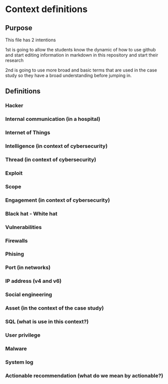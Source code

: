# Context definitions

## Purpose

This file has 2 intentions

1st is going to allow the students know the dynamic of how to use github and start editing information in markdown in this repository and start their research 

2nd is going to use more broad and basic terms that are used in the case study so they have a broad understanding before jumping in. 

  ## Definitions

  ### Hacker

  ### Internal communication (in a hospital)

  ### Internet of Things 

  ### Intelligence (in context of cybersecurity)

  ### Thread (in context of cybersecurity)

  ### Exploit

  ### Scope 

  ### Engagement (in context of cybersecurity) 

  ### Black hat - White hat 

  ### Vulnerabilities 

  ### Firewalls 

  ### Phising 

  ### Port (in networks)

  ### IP address (v4 and v6)

  ### Social engineering

  ### Asset (in the context of the case study)

  ### SQL  (what is use in this context?)

  ### User privilege 

  ### Malware 

  ### System log 

  ### Actionable recommendation (what do we mean by actionable?) 


  

